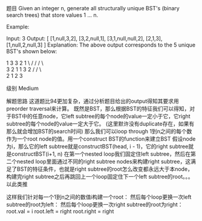 题目
Given an integer n, generate all structurally unique BST's (binary search trees) that store values 1 ... n.

Example:

Input: 3
Output:
[
  [1,null,3,2],
  [3,2,null,1],
  [3,1,null,null,2],
  [2,1,3],
  [1,null,2,null,3]
]
Explanation:
The above output corresponds to the 5 unique BST's shown below:

   1         3     3      2      1
    \       /     /      / \      \
     3     2     1      1   3      2
    /     /       \                 \
   2     1         2                 3

级别
Medium

解题思路
这道题比94更加复杂，通过分析题目给出的output得知其要求用preorder traversal来计算。
既然是BST，那么根据BST的特征我们可以得知，对于BST中的任意node，它left subtree的每个node的value一定小于它，它right subtree的每个node的value一定大于它。
(这里默许没有duplicate存在，如果有那么就会增加BST的search时间)
那么我们可以loop through 1到n之间的每个数作为一个root node的值。用一个construct BST的function来建立BST
    假设node为i，那么它的left subtree就是constructBST(head, i - 1)，它的right subtree就是constructBST(i+1, n)
    在第一个nested loop我们固定住left subtree，然后在第二个nested loop里面通过不同的right subtree nodes来构建right subtree，这满足了BST的特征条件，也就是right subtree的root怎么改变都永远大于本node，构建完right subtree之后再跳回上一个loop固定住下一个left subtree的root。。。以此类推

这样我们针对每一个1到n之间的数值i构建一个root：
    然后每个loop更换一次left subtree的root为left：
        然后每个loop更换一次right subtree的root为right：
            root.val = i
            root.left = right
            root.right = right
